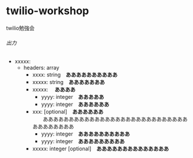 # twilio-workshop
twilio勉強会


###### 出力
* xxxxx: 
  * headers: array
    * xxxx: string　**ああああああああああ**
    * xxxxx: string　**あああああああ**  
    * xxxxx: 　**ああああ**
      * yyyy: integer　**あああああ**
      * yyyy: integer　**ああああああ**
    * xxx:  [optional]　**ああああああ**  
　　ああああああああああああああああああああああああああああああああああああ
      * yyyy: integer　**ああああああああああ**
      * yyyy: integer　**あああああああああ**
    * xxxxx: integer [optional]　**ああああああああああああああ**  
